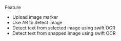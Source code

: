 Feature
- Upload image marker
- Use AR to detect image
- Detect text from selected image using swift OCR
- Detect text from snapped image using swift OCR

